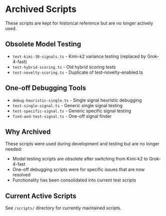 # Archived Scripts

These scripts are kept for historical reference but are no longer actively used.

## Obsolete Model Testing
- `test-kimi-30-signals.ts` - Kimi-k2 variance testing (replaced by Grok-4-fast)
- `test-hybrid-scoring.ts` - Old hybrid scoring tests
- `test-novelty-scoring.ts` - Duplicate of test-novelty-enabled.ts

## One-off Debugging Tools
- `debug-heuristic-single.ts` - Single signal heuristic debugging
- `test-single-signal.ts` - Generic single signal testing
- `test-specific-signal.ts` - Generic specific signal testing
- `find-and-test-signal.ts` - One-off signal finder

## Why Archived

These scripts were used during development and testing but are no longer needed:
- Model testing scripts are obsolete after switching from Kimi-k2 to Grok-4-fast
- One-off debugging scripts were for specific issues that are now resolved
- Functionality has been consolidated into current test scripts

## Current Active Scripts

See `/scripts/` directory for currently maintained scripts.
